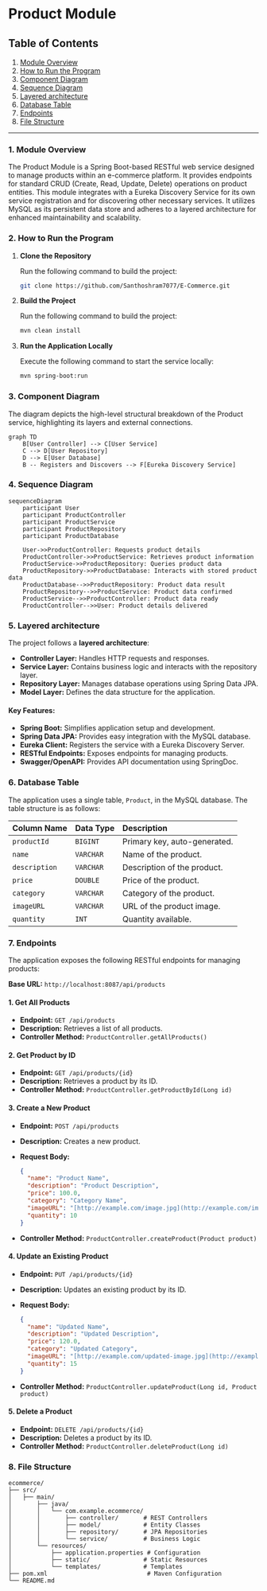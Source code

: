 # Product Module

## Table of Contents
1.  [Module Overview](#1-module-overview)
2.  [How to Run the Program](#2-how-to-run-the-program)
3.  [Component Diagram](#3-component-diagram)
4.  [Sequence Diagram](#4-sequence-diagram)
5.  [Layered architecture](#5-layered-architecture)
6.  [Database Table](#6-database-table)
7.  [Endpoints](#7-endpoints)
8.  [File Structure](#8-file-structure)

---

### 1. Module Overview

The Product Module is a Spring Boot-based RESTful web service designed to manage products within an e-commerce platform. It provides endpoints for standard CRUD (Create, Read, Update, Delete) operations on product entities. This module integrates with a Eureka Discovery Service for its own service registration and for discovering other necessary services. It utilizes MySQL as its persistent data store and adheres to a layered architecture for enhanced maintainability and scalability.

### 2. How to Run the Program

1. **Clone the Repository**
   
   Run the following command to build the project:
   
   ```bash
   git clone https://github.com/Santhoshram7077/E-Commerce.git
   ```
3. **Build the Project**
   
    Run the following command to build the project:
   
    ```bash
    mvn clean install
    ```
 4. **Run the Application Locally**
    
    Execute the following command to start the service locally:
    
    ```bash
    mvn spring-boot:run
    ```

### 3. Component Diagram

The diagram depicts the high-level structural breakdown of the Product service, highlighting its layers and external connections.

```mermaid
graph TD
    B[User Controller] --> C[User Service]
    C --> D[User Repository]
    D --> E[User Database]
    B -- Registers and Discovers --> F[Eureka Discovery Service]
```
### 4. Sequence Diagram

```mermaid
sequenceDiagram
    participant User
    participant ProductController
    participant ProductService
    participant ProductRepository
    participant ProductDatabase

    User->>ProductController: Requests product details
    ProductController->>ProductService: Retrieves product information
    ProductService->>ProductRepository: Queries product data
    ProductRepository->>ProductDatabase: Interacts with stored product data
    ProductDatabase-->>ProductRepository: Product data result
    ProductRepository-->>ProductService: Product data confirmed
    ProductService-->>ProductController: Product data ready
    ProductController-->>User: Product details delivered
```

### 5. Layered architecture

The project follows a **layered architecture**:

* **Controller Layer:** Handles HTTP requests and responses.
* **Service Layer:** Contains business logic and interacts with the repository layer.
* **Repository Layer:** Manages database operations using Spring Data JPA.
* **Model Layer:** Defines the data structure for the application.

#### Key Features:

* **Spring Boot:** Simplifies application setup and development.
* **Spring Data JPA:** Provides easy integration with the MySQL database.
* **Eureka Client:** Registers the service with a Eureka Discovery Server.
* **RESTful Endpoints:** Exposes endpoints for managing products.
* **Swagger/OpenAPI:** Provides API documentation using SpringDoc.

### 6. Database Table

The application uses a single table, `Product`, in the MySQL database. The table structure is as follows:

| Column Name | Data Type | Description                   |
| :---------- | :-------- | :---------------------------- |
| `productId` | `BIGINT`  | Primary key, auto-generated.  |
| `name`      | `VARCHAR` | Name of the product.          |
| `description` | `VARCHAR` | Description of the product.   |
| `price`     | `DOUBLE`  | Price of the product.         |
| `category`  | `VARCHAR` | Category of the product.      |
| `imageURL`  | `VARCHAR` | URL of the product image.     |
| `quantity`  | `INT`     | Quantity available.           |

### 7. Endpoints

The application exposes the following RESTful endpoints for managing products:

**Base URL:** `http://localhost:8087/api/products`

#### 1. Get All Products

* **Endpoint:** `GET /api/products`
* **Description:** Retrieves a list of all products.
* **Controller Method:** `ProductController.getAllProducts()`

#### 2. Get Product by ID

* **Endpoint:** `GET /api/products/{id}`
* **Description:** Retrieves a product by its ID.
* **Controller Method:** `ProductController.getProductById(Long id)`

#### 3. Create a New Product

* **Endpoint:** `POST /api/products`
* **Description:** Creates a new product.
* **Request Body:**

    ```json
    {
      "name": "Product Name",
      "description": "Product Description",
      "price": 100.0,
      "category": "Category Name",
      "imageURL": "[http://example.com/image.jpg](http://example.com/image.jpg)",
      "quantity": 10
    }
    ```
* **Controller Method:** `ProductController.createProduct(Product product)`

#### 4. Update an Existing Product

* **Endpoint:** `PUT /api/products/{id}`
* **Description:** Updates an existing product by its ID.
* **Request Body:**

    ```json
    {
      "name": "Updated Name",
      "description": "Updated Description",
      "price": 120.0,
      "category": "Updated Category",
      "imageURL": "[http://example.com/updated-image.jpg](http://example.com/updated-image.jpg)",
      "quantity": 15
    }
    ```
* **Controller Method:** `ProductController.updateProduct(Long id, Product product)`

#### 5. Delete a Product

* **Endpoint:** `DELETE /api/products/{id}`
* **Description:** Deletes a product by its ID.
* **Controller Method:** `ProductController.deleteProduct(Long id)`

### 8. File Structure

```
ecommerce/
├── src/
│   ├── main/
│       ├── java/
│       │   └── com.example.ecommerce/
│       │       ├── controller/       # REST Controllers
│       │       ├── model/            # Entity Classes
│       │       ├── repository/       # JPA Repositories
│       │       └── service/          # Business Logic
│       └── resources/
│           ├── application.properties # Configuration
│           ├── static/               # Static Resources
│           └── templates/            # Templates 
├── pom.xml                            # Maven Configuration
└── README.md
```
